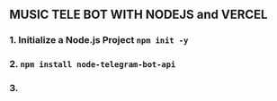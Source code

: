 ## MUSIC TELE BOT WITH NODEJS and VERCEL
### 1. Initialize a Node.js Project ```npm init -y```
### 2. ```npm install node-telegram-bot-api```
### 3. 